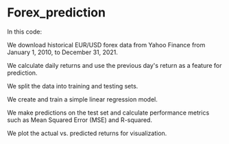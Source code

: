 # Forex_prediction

In this code:

We download historical EUR/USD forex data from Yahoo Finance from January 1, 2010, to December 31, 2021.

We calculate daily returns and use the previous day's return as a feature for prediction.

We split the data into training and testing sets.

We create and train a simple linear regression model.

We make predictions on the test set and calculate performance metrics such as Mean Squared Error (MSE) and R-squared.

We plot the actual vs. predicted returns for visualization.
